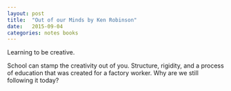 ```yaml
---
layout: post
title:  "Out of our Minds by Ken Robinson"
date:   2015-09-04
categories: notes books
---
```


Learning to be creative.

School can stamp the creativity out of you. Structure, rigidity, and a process of education that was created for a factory worker. Why are we still following it today?